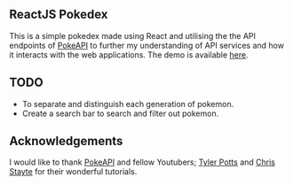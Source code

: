 ## ReactJS Pokedex

This is a simple pokedex made using React and utilising the the API endpoints of [PokeAPI](https://pokeapi.co/) to further my understanding of API services and how it interacts with the web applications. The demo is available [here](https://jamaicanfriedchicken.github.io/pokedex/).

## TODO

- To separate and distinguish each generation of pokemon.
- Create a search bar to search and filter out pokemon.

## Acknowledgements

I would like to thank [PokeAPI](https://pokeapi.co/) and fellow Youtubers; [Tyler Potts](https://www.youtube.com/watch?v=LxOMWk7K0QE) and [Chris Stayte](https://www.youtube.com/watch?v=XehSJF85F38) for their wonderful tutorials.
